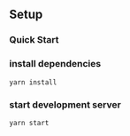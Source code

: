 ## Setup
 ### Quick Start 
 ### install dependencies
  `yarn install`
 ### start development server 
  `yarn start`